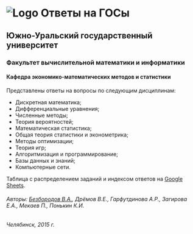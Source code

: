 # ![Logo](http://cs5219.vk.me/g30315970/a_7ee0fc01.jpg) Ответы на ГОСы

## Южно-Уральский государственный университет

### Факультет вычислительной математики и информатики

#### Кафедра экономико-математических методов и статистики 

Представлены ответы на вопросы по следующим дисциплинам:

* Дискретная математика;
* Дифференциальные уравнения;
* Численные методы;
* Теория вероятностей;
* Математическая статистика;
* Общая теория статистики и эконометрика;
* Методы оптимизации;
* Теория игр;
* Алгоритмизация и программирование;
* Базы данных и знаний;
* Компьютерные сети.

Таблица с распределением заданий и индексом ответов на [Google Sheets](https://docs.google.com/spreadsheets/d/1qr4KnwDtzLYsR7hYW_tZXOcOxSEG_Sq_n_2yl-p8YkE/edit?usp=sharing).

###### Авторы: [Безбородов В.А.](http://vk.com/dbits), Дрёмов В.Е., Гарфутдинова А.Р., Загирова Е.А., Мекаев П., Понькин К.И.

###### Челябинск, 2015 г.
